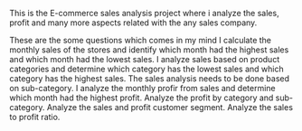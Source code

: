 This is the E-commerce sales analysis project where i analyze the sales, profit and many more aspects related with the any sales company.

These are the some questions which comes in my mind 
I calculate the monthly sales of the stores and identify which month had the highest sales and which month had the lowest sales.
I analyze sales based on product categories and determine which category has the lowest sales and which category has the highest sales.
The sales analysis needs to be done based on sub-category.
I analyze the monthly profir from sales and determine which month had the highest profit.
Analyze the profit by category and sub-category.
Analyze the sales and profit customer segment.
Analyze the sales to profit ratio.
